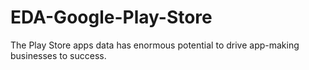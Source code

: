 # EDA-Google-Play-Store
The Play Store apps data has enormous potential to drive app-making businesses to success.
